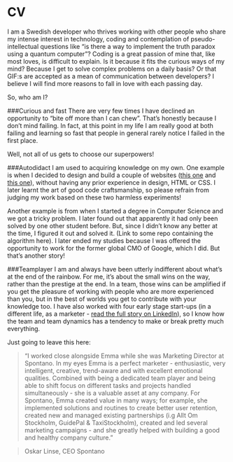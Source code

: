 # CV


I am a Swedish developer who thrives working with other people who share my intense interest in technology, coding and contemplation of pseudo-intellectual questions like “is there a way to implement the truth paradox using a quantum computer”? Coding is a great passion of mine that, like most loves, is difficult to explain. Is it because it fits the curious ways of my mind? Because I get to solve complex problems on a daily basis? Or that GIF:s are accepted as a mean of communication between developers? I believe I will find more reasons to fall in love with each passing day. 

So, who am I? 

###Curious and fast 
There are very few times I have declined an opportunity to “bite off more than I can chew”.  That’s honestly because I don’t mind failing. In fact, at this point in my life I am really good at both failing and learning so fast that people in general rarely notice I failed in the first place.

Well, not all of us gets to choose our superpowers!

###Autodidact 
I am used to acquiring knowledge on my own. One example is when I decided to design and build a couple of websites ([this one](http://littorin.com/) and [this one](http://psykometrika.se/)), without having any prior experience in design, HTML or CSS. I later learnt the art of good code craftsmanship, so please refrain from judging my work based on these two harmless experiments! 

Another example is from when I started a degree in Computer Science and we got a tricky problem. I later found out that apparently it had only been solved by one other student before. But, since I didn’t know any better at the time, I figured it out and solved it. (Link to some repo containing the algorithm here). I later ended my studies because I was offered the opportunity to work for the former global CMO of Google, which I did. But that’s another story!

###Teamplayer 
I am and always have been utterly indifferent about what’s at the end of the rainbow. For me, it’s about the small wins on the way, rather than the prestige at the end. In a team, those wins can be amplified if you get the pleasure of working with people who are more experienced than you, but in the best of worlds you get to contribute with your knowledge too. I have also worked with four early stage start-ups (in a different life, as a marketer - [read the full story on LinkedIn](https://se.linkedin.com/in/emmasjostrom
)), so I know how the team and team dynamics has a tendency to make or break pretty much everything.

Just going to leave this here:

> “I worked close alongside Emma while she was Marketing Director at Spontano. In my eyes Emma is a perfect marketer - enthusiastic, very intelligent, creative, trend-aware and with excellent emotional qualities. Combined with being a dedicated team player and being able to shift focus on different tasks and projects handled simultaneously - she is a valuable asset at any company. For Spontano, Emma created value in many ways; for example, she implemented solutions and routines to create better user retention, created new and managed existing partnerships (i.g Allt Om Stockholm, GuidePal & TaxiStockholm), created and led several marketing campaigns - and she greatly helped with building a good and healthy company culture.”

> Oskar Linse, CEO Spontano
